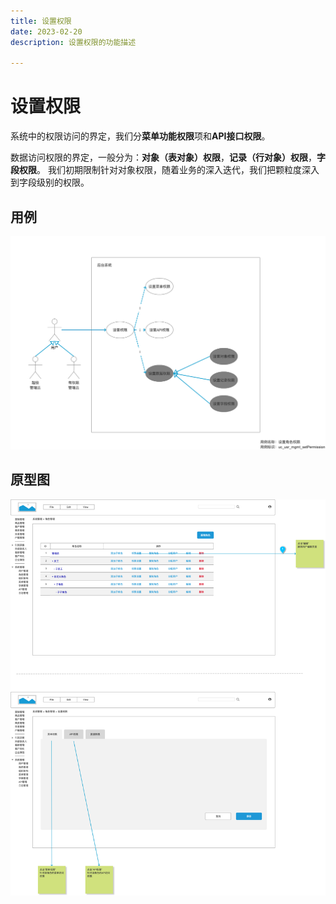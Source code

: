 ```yaml
---
title: 设置权限
date: 2023-02-20
description: 设置权限的功能描述

---
```


# 设置权限

系统中的权限访问的界定，我们分**菜单功能权限**项和**API接口权限**。

数据访问权限的界定，一般分为：**对象（表对象）权限**，**记录（行对象）权限**，**字段权限**。
我们初期限制针对对象权限，随着业务的深入迭代，我们把颗粒度深入到字段级别的权限。

## 用例

![](images/uc_role_mgmt_setpermission-______.png)

## 原型图

![](images/pt_role_mgmt_setpermission-______.png)